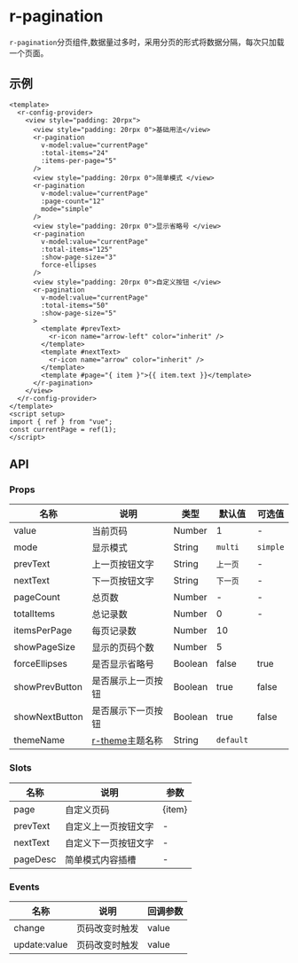 # r-pagination

`r-pagination`分页组件,数据量过多时，采用分页的形式将数据分隔，每次只加载一个页面。

## 示例

```vue
<template>
  <r-config-provider>
    <view style="padding: 20rpx">
      <view style="padding: 20rpx 0">基础用法</view>
      <r-pagination
        v-model:value="currentPage"
        :total-items="24"
        :items-per-page="5"
      />
      <view style="padding: 20rpx 0">简单模式 </view>
      <r-pagination
        v-model:value="currentPage"
        :page-count="12"
        mode="simple"
      />
      <view style="padding: 20rpx 0">显示省略号 </view>
      <r-pagination
        v-model:value="currentPage"
        :total-items="125"
        :show-page-size="3"
        force-ellipses
      />
      <view style="padding: 20rpx 0">自定义按钮 </view>
      <r-pagination
        v-model:value="currentPage"
        :total-items="50"
        :show-page-size="5"
      >
        <template #prevText>
          <r-icon name="arrow-left" color="inherit" />
        </template>
        <template #nextText>
          <r-icon name="arrow" color="inherit" />
        </template>
        <template #page="{ item }">{{ item.text }}</template>
      </r-pagination>
    </view>
  </r-config-provider>
</template>
<script setup>
import { ref } from "vue";
const currentPage = ref(1);
</script>

```

## API

### Props

| 名称           | 说明                                                         | 类型    | 默认值    | 可选值   |
| -------------- | ------------------------------------------------------------ | ------- | --------- | -------- |
| value          | 当前页码                                                     | Number  | 1         | -        |
| mode           | 显示模式                                                     | String  | `multi`   | `simple` |
| prevText       | 上一页按钮文字                                               | String  | `上一页`  | -        |
| nextText       | 下一页按钮文字                                               | String  | `下一页`  | -        |
| pageCount      | 总页数                                                       | Number  | -         | -        |
| totalItems     | 总记录数                                                     | Number  | 0         | -        |
| itemsPerPage   | 每页记录数                                                   | Number  | 10        |          |
| showPageSize   | 显示的页码个数                                               | Number  | 5         |          |
| forceEllipses  | 是否显示省略号                                               | Boolean | false     | true     |
| showPrevButton | 是否展示上一页按钮                                           | Boolean | true      | false    |
| showNextButton | 是否展示下一页按钮                                           | Boolean | true      | false    |
| themeName      | [r-theme](https://ext.dcloud.net.cn/plugin?id=18661)主题名称 | String  | `default` |          |

### Slots

| 名称     | 说明                 | 参数   |
| -------- | -------------------- | ------ |
| page     | 自定义页码           | {item} |
| prevText | 自定义上一页按钮文字 | -      |
| nextText | 自定义下一页按钮文字 | -      |
| pageDesc | 简单模式内容插槽     | -      |

### Events

| 名称         | 说明           | 回调参数 |
| ------------ | -------------- | -------- |
| change       | 页码改变时触发 | value    |
| update:value | 页码改变时触发 | value    |